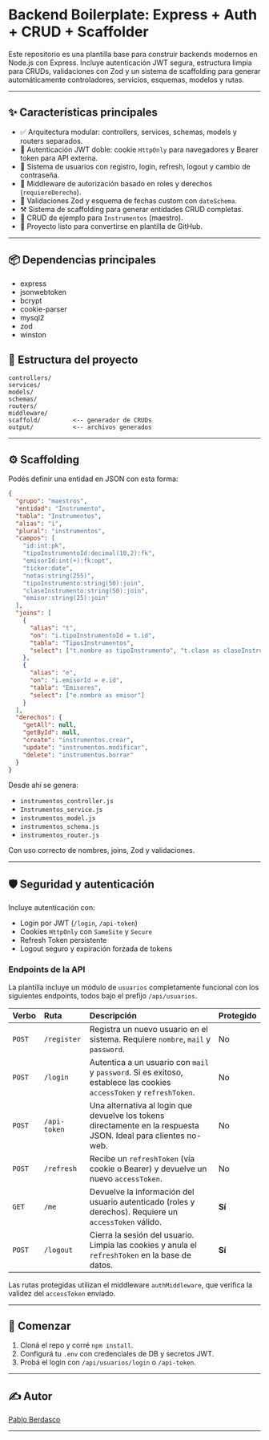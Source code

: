 # Backend Boilerplate: Express + Auth + CRUD + Scaffolder

Este repositorio es una plantilla base para construir backends modernos en Node.js con Express. Incluye autenticación JWT segura, estructura limpia para CRUDs, validaciones con Zod y un sistema de scaffolding para generar automáticamente controladores, servicios, esquemas, modelos y rutas.

---

## ✨ Características principales

- ✅ Arquitectura modular: controllers, services, schemas, models y routers separados.
- 🔐 Autenticación JWT doble: cookie `HttpOnly` para navegadores y Bearer token para API externa.
- 👤 Sistema de usuarios con registro, login, refresh, logout y cambio de contraseña.
- 🧱 Middleware de autorización basado en roles y derechos (`requiereDerecho`).
- 🧪 Validaciones Zod y esquema de fechas custom con `dateSchema`.
- ⚒️ Sistema de scaffolding para generar entidades CRUD completas.
- 🧩 CRUD de ejemplo para `Instrumentos` (maestro).
- 📁 Proyecto listo para convertirse en plantilla de GitHub.

---

## 📦 Dependencias principales

- express
- jsonwebtoken
- bcrypt
- cookie-parser
- mysql2
- zod
- winston

## 🧱 Estructura del proyecto

```
controllers/
services/
models/
schemas/
routers/
middleware/
scaffold/         <-- generador de CRUDs
output/           <-- archivos generados
```

---

## ⚙️ Scaffolding

Podés definir una entidad en JSON con esta forma:

```json
{
  "grupo": "maestros",
  "entidad": "Instrumento",
  "tabla": "Instrumentos",
  "alias": "i",
  "plural": "instrumentos",
  "campos": [
    "id:int:pk",
    "tipoInstrumentoId:decimal(10,2):fk",
    "emisorId:int(+):fk:opt",
    "ticker:date",
    "notas:string(255)",
    "tipoInstrumento:string(50):join",
    "claseInstrumento:string(50):join",
    "emisor:string(25):join"
  ],
  "joins": [
    {
      "alias": "t",
      "on": "i.tipoInstrumentoId = t.id",
      "tabla": "TiposInstrumentos",
      "select": ["t.nombre as tipoInstrumento", "t.clase as claseInstrumento"]
    },
    {
      "alias": "e",
      "on": "i.emisorId = e.id",
      "tabla": "Emisores",
      "select": ["e.nombre as emisor"]
    }
  ],
  "derechos": {
    "getAll": null,
    "getById": null,
    "create": "instrumentos.crear",
    "update": "instrumentos.modificar",
    "delete": "instrumentos.borrar"
  }
}
```

Desde ahí se genera:

- `instrumentos_controller.js`
- `Instrumentos_service.js`
- `instrumentos_model.js`
- `instrumentos_schema.js`
- `instrumentos_router.js`

Con uso correcto de nombres, joins, Zod y validaciones.

---

## 🛡️ Seguridad y autenticación

Incluye autenticación con:

- Login por JWT (`/login`, `/api-token`)
- Cookies `HttpOnly` con `SameSite` y `Secure`
- Refresh Token persistente
- Logout seguro y expiración forzada de tokens

### Endpoints de la API

La plantilla incluye un módulo de `usuarios` completamente funcional con los siguientes endpoints, todos bajo el prefijo `/api/usuarios`.

| Verbo  | Ruta         | Descripción                                                                                                          | Protegido |
| :----- | :----------- | :------------------------------------------------------------------------------------------------------------------- | :-------- |
| `POST` | `/register`  | Registra un nuevo usuario en el sistema. Requiere `nombre`, `mail` y `password`.                                     | No        |
| `POST` | `/login`     | Autentica a un usuario con `mail` y `password`. Si es exitoso, establece las cookies `accessToken` y `refreshToken`. | No        |
| `POST` | `/api-token` | Una alternativa al login que devuelve los tokens directamente en la respuesta JSON. Ideal para clientes no-web.      | No        |
| `POST` | `/refresh`   | Recibe un `refreshToken` (vía cookie o Bearer) y devuelve un nuevo `accessToken`.                                    | No        |
| `GET`  | `/me`        | Devuelve la información del usuario autenticado (roles y derechos). Requiere un `accessToken` válido.                | **Sí**    |
| `POST` | `/logout`    | Cierra la sesión del usuario. Limpia las cookies y anula el `refreshToken` en la base de datos.                      | **Sí**    |

Las rutas protegidas utilizan el middleware `authMiddleware`, que verifica la validez del `accessToken` enviado.

---

## 🚀 Comenzar

1. Cloná el repo y corré `npm install`.
2. Configurá tu `.env` con credenciales de DB y secretos JWT.
3. Probá el login con `/api/usuarios/login` o `/api-token`.

---

## ✍️ Autor

[Pablo Berdasco](https://github.com/pberdasco)

---
